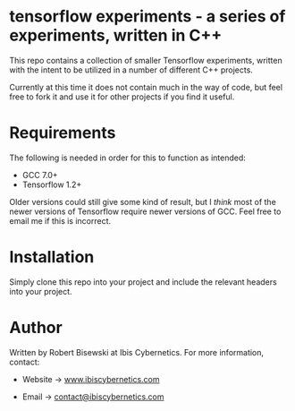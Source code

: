 # tensorflow experiments - a series of experiments, written in C++

This repo contains a collection of smaller Tensorflow experiments, written
with the intent to be utilized in a number of different C++ projects.

Currently at this time it does not contain much in the way of code,
but feel free to fork it and use it for other projects if you find it
useful.


# Requirements

The following is needed in order for this to function as intended:

* GCC 7.0+ 
* Tensorflow 1.2+

Older versions could still give some kind of result, but I *think* most of
the newer versions of Tensorflow require newer versions of GCC. Feel free
to email me if this is incorrect.


# Installation

Simply clone this repo into your project and include the relevant headers
into your project.


# Author

Written by Robert Bisewski at Ibis Cybernetics. For more information, contact:

* Website -> www.ibiscybernetics.com

* Email -> contact@ibiscybernetics.com
